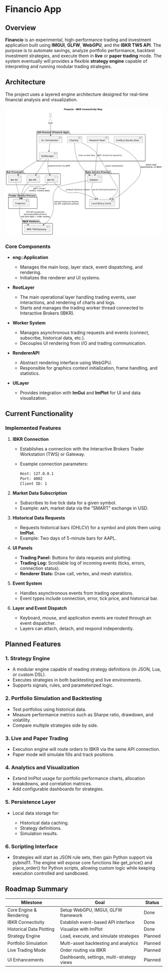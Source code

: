 # Financio App

## Overview

**Financio** is an experimental, high-performance trading and investment application built using **IMGUI**, **GLFW**, **WebGPU**, and the **IBKR TWS API**.
The purpose is to automate savings, analyze portfolio performance, backtest investment strategies, and execute them in **live** or **paper trading** mode.
The system eventually will provides a flexible **strategy engine** capable of interpreting and running modular trading strategies.


## Architecture

The project uses a layered engine architecture designed for real-time financial analysis and visualization.

![IMAGE](dev/financio_arch.png)

### Core Components

* **eng::Application**

  * Manages the main loop, layer stack, event dispatching, and rendering.
  * Initializes the renderer and UI systems.

* **RootLayer**

  * The main operational layer handling trading events, user interactions, and rendering of charts and logs.
  * Starts and manages the trading worker thread connected to Interactive Brokers (IBKR).

* **Worker System**

  * Manages asynchronous trading requests and events (connect, subscribe, historical data, etc.).
  * Decouples UI rendering from I/O and trading communication.

* **RendererAPI**

  * Abstract rendering interface using WebGPU.
  * Responsible for graphics context initialization, frame handling, and statistics.

* **UILayer**

  * Provides integration with **ImGui** and **ImPlot** for UI and data visualization.


## Current Functionality

### Implemented Features

1. **IBKR Connection**

   * Establishes a connection with the Interactive Brokers Trader Workstation (TWS) or Gateway.
   * Example connection parameters:

     ```
     Host: 127.0.0.1
     Port: 4002
     Client ID: 1
     ```

2. **Market Data Subscription**

   * Subscribes to live tick data for a given symbol.
   * Example: `AAPL` market data via the “SMART” exchange in USD.

3. **Historical Data Requests**

   * Requests historical bars (OHLCV) for a symbol and plots them using **ImPlot**.
   * Example: Two days of 5-minute bars for AAPL.

4. **UI Panels**

   * **Trading Panel:** Buttons for data requests and plotting.
   * **Trading Log:** Scrollable log of incoming events (ticks, errors, connection status).
   * **Renderer Stats:** Draw call, vertex, and mesh statistics.

5. **Event System**

   * Handles asynchronous events from trading operations.
   * Event types include connection, error, tick price, and historical bar.

6. **Layer and Event Dispatch**

   * Keyboard, mouse, and application events are routed through an event dispatcher.
   * Layers can attach, detach, and respond independently.


## Planned Features

### 1. Strategy Engine

* A modular engine capable of reading strategy definitions (in JSON, Lua, or custom DSL).
* Executes strategies in both backtesting and live environments.
* Supports signals, rules, and parameterized logic.

### 2. Portfolio Simulation and Backtesting

* Test portfolios using historical data.
* Measure performance metrics such as Sharpe ratio, drawdown, and volatility.
* Compare multiple strategies side by side.

### 3. Live and Paper Trading

* Execution engine will route orders to IBKR via the same API connection.
* Paper mode will simulate fills and track positions.

### 4. Analytics and Visualization

* Extend ImPlot usage for portfolio performance charts, allocation breakdowns, and correlation matrices.
* Add configurable dashboards for strategies.

### 5. Persistence Layer

* Local data storage for:

  * Historical data caching.
  * Strategy definitions.
  * Simulation results.

### 6. Scripting Interface

* Strategies will start as JSON rule sets, then gain Python support via pybind11.
The engine will expose core functions like get_price() and place_order() for Python scripts, allowing custom logic while keeping execution controlled and sandboxed.

## Roadmap Summary

| Milestone                | Goal                                       | Status  |
| ------------------------ | ------------------------------------------ | ------- |
| Core Engine & Rendering  | Setup WebGPU, IMGUI, GLFW framework        | Done    |
| IBKR Connectivity        | Establish event-based API interface        | Done    |
| Historical Data Plotting | Visualize with ImPlot                      | Done    |
| Strategy Engine          | Load, execute, and simulate strategies     | Planned |
| Portfolio Simulation     | Multi-asset backtesting and analytics      | Planned |
| Live Trading Mode        | Order routing via IBKR                     | Planned |
| UI Enhancements          | Dashboards, settings, multi-strategy views | Planned |

